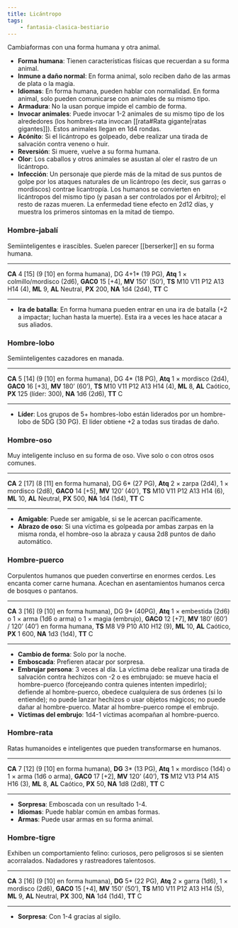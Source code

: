 ```yaml
---
title: Licántropo
tags:
    - fantasia-clasica-bestiario
---
```

Cambiaformas con una forma humana y otra animal.

- **Forma humana**: Tienen características físicas que recuerdan a su forma animal.
- **Inmune a daño normal**: En forma animal, solo reciben daño de las armas de plata o la magia.
- **Idiomas**: En forma humana, pueden hablar con normalidad. En forma animal, solo pueden comunicarse con animales de su mismo tipo.
- **Armadura**: No la usan porque impide el cambio de forma.
- **Invocar animales**: Puede invocar 1-2 animales de su mismo tipo de los alrededores (los hombres-rata invocan [[rata#Rata gigante|ratas gigantes]]). Estos animales llegan en 1d4 rondas.
- **Acónito**: Si el licántropo es golpeado, debe realizar una tirada de salvación contra veneno o huir.
- **Reversión**: Si muere, vuelve a su forma humana.
- **Olor**: Los caballos y otros animales se asustan al oler el rastro de un licántropo.
- **Infección**: Un personaje que pierde más de la mitad de sus puntos de golpe por los ataques naturales de un licántropo (es decir, sus garras o mordiscos) contrae licantropía. Los humanos se convierten en licántropos del mismo tipo (y pasan a ser controlados por el Árbitro); el resto de razas mueren. La enfermedad tiene efecto en 2d12 días, y muestra los primeros síntomas en la mitad de tiempo.

### Hombre-jabalí
Semiinteligentes e irascibles. Suelen parecer [[berserker]] en su forma humana.
___
**CA** 4 [15] (9 [10] en forma humana), DG 4+1\* (19 PG), **Atq** 1 × colmillo/mordisco (2d6), **GAC0** 15 [+4], **MV** 150’ (50’), **TS** M10 V11 P12 A13 H14 (4), **ML** 9, **AL** Neutral, **PX** 200, **NA** 1d4 (2d4), **TT** C
___
- **Ira de batalla**: En forma humana pueden entrar en una ira de batalla (+2 a impactar; luchan hasta la muerte). Esta ira a veces les hace atacar a sus aliados.

### Hombre-lobo
Semiinteligentes cazadores en manada.
___
**CA** 5 [14] (9 [10] en forma humana), DG 4\* (18 PG), **Atq** 1 × mordisco (2d4), **GAC0** 16 [+3], **MV** 180’ (60’), **TS** M10 V11 P12 A13 H14 (4), **ML** 8, **AL** Caótico, **PX** 125 (líder: 300), **NA** 1d6 (2d6), **TT** C
___
- **Líder**: Los grupos de 5+ hombres-lobo están liderados por un hombre-lobo de 5DG (30 PG). El líder obtiene +2 a todas sus tiradas de daño.

### Hombre-oso
Muy inteligente incluso en su forma de oso. Vive solo o con otros osos comunes.
___
**CA** 2 [17] (8 [11] en forma humana), DG 6\* (27 PG), **Atq** 2 × zarpa (2d4), 1 × mordisco (2d8), **GAC0** 14 [+5], **MV** 120’ (40’), **TS** M10 V11 P12 A13 H14 (6), **ML** 10, **AL** Neutral, **PX** 500, **NA** 1d4 (1d4), **TT** C
___
- **Amigable**: Puede ser amigable, si se le acercan pacíficamente.
- **Abrazo de oso**: Si una víctima es golpeada por ambas zarpas en la misma ronda, el hombre-oso la abraza y causa 2d8 puntos de daño automático.

### Hombre-puerco
Corpulentos humanos que pueden convertirse en enormes cerdos. Les encanta comer carne humana. Acechan en asentamientos humanos cerca de bosques o pantanos.
___
**CA** 3 [16] (9 [10] en forma humana), DG 9\* (40PG), **Atq** 1 × embestida (2d6) o 1 × arma (1d6 o arma) o 1 × magia (embrujo), **GAC0** 12 [+7], **MV** 180’ (60’) / 120’ (40’) en forma humana, **TS** M8 V9 P10 A10 H12 (9), **ML** 10, **AL** Caótico, **PX** 1 600, **NA** 1d3 (1d4), **TT** C
___
- **Cambio de forma**: Solo por la noche.
- **Emboscada**: Prefieren atacar por sorpresa.
- **Embrujar persona**: 3 veces al día. La víctima debe realizar una tirada de salvación contra hechizos con -2 o es embrujado: se mueve hacia el hombre-puerco (forcejeando contra quienes intenten impedirlo); defiende al hombre-puerco, obedece cualquiera de sus órdenes (si lo entiende); no puede lanzar hechizos o usar objetos mágicos; no puede dañar al hombre-puerco. Matar al hombre-puerco rompe el embrujo.
- **Víctimas del embrujo**: 1d4-1 víctimas acompañan al hombre-puerco.

### Hombre-rata
Ratas humanoides e inteligentes que pueden transformarse en humanos.
___
**CA** 7 [12] (9 [10] en forma humana), **DG** 3\* (13 PG), **Atq** 1 × mordisco (1d4) o 1 × arma (1d6 o arma), **GAC0** 17 [+2], **MV** 120’ (40’), **TS** M12 V13 P14 A15 H16 (3), **ML** 8, **AL** Caótico, **PX** 50, **NA** 1d8 (2d8), **TT** C
___
- **Sorpresa**: Emboscada con un resultado 1-4.
- **Idiomas**: Puede hablar común en ambas formas.
- **Armas**: Puede usar armas en su forma animal.

### Hombre-tigre
Exhiben un comportamiento felino: curiosos, pero peligrosos si se sienten acorralados. Nadadores y rastreadores talentosos.
___
**CA** 3 [16] (9 [10] en forma humana), **DG** 5\* (22 PG), **Atq** 2 × garra (1d6), 1 × mordisco (2d6), **GAC0** 15 [+4], **MV** 150’ (50’), **TS** M10 V11 P12 A13 H14 (5), **ML** 9, **AL** Neutral, **PX** 300, **NA** 1d4 (1d4), **TT** C
___
- **Sorpresa**: Con 1-4 gracias al sigilo.
